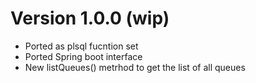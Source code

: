 # Version 1.0.0 (wip)
- Ported as plsql fucntion set
- Ported Spring boot interface
- New listQueues() metrhod to get the list of all queues